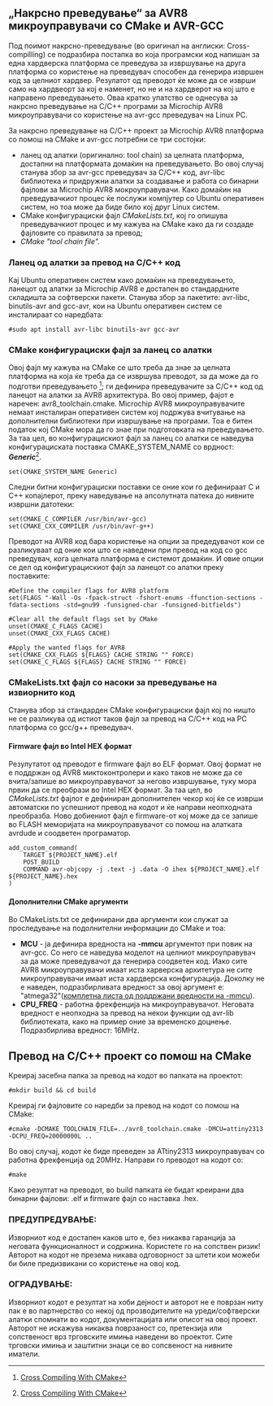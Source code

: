 ## „Накрсно преведување“ за AVR8 микроуправувачи со CMake и AVR-GCC

Под поимот накрсно-преведување (во оригинал на англиски: Cross-compilling) се подразбира постапка во која програмски код напишан за една хардверска платформа се преведува за извршување на друга платформа со користење на преведувач способен да генерира извршен код за целниот хардвер. Резулатот од преводот ќе може да се изврши само на хардвеорт за кој е наменет, но не и на хардверот на кој што е направено преведувањето. Оваа кратко упатство се однесува за накрсно преведување на C/C++ програми за Microchip AVR8 микроуправувачи со користење на avr-gcc преведувач на Linux PC.
    
За накрсно преведување на C/C++ проект за Microchip AVR8 платформа со помош на CMake и avr-gcc потребни се три состојки:
 - ланец од алатки (оригинално: tool chain) за целната платформа, достапни на платформата домаќин на преведувањето. Во овој случај станува збор за avr-gcc преведувач за C/C++ код, avr-libc библиотека и придружни алатки за создавање и работа со бинарни фајлови за Microchip AVR8 мокроуправувачи. Како домаќин на преведувачкиот процес ќе послужи компјутер со Ubuntu оперативен систем, но тоа може да биде било кој друг Linux систем. 
 - CMake конфигурациски фајл *CMakeLists.txt*, кој го опишува преведувачкиот процес и му кажува на CMake како да ги создаде фајловите со правилата за превод;
 - *CMake "tool chain file".*

### Ланец од алатки за превод на C/C++ код

Кај Ubuntu оперативен систем како домаќин на преведувањето, ланецот од алатки за Microchip AVR8 e достапен во стандардните складишта за софтверски пакети. Станува збор за пакетите: avr-libc, binutils-avr and gcc-avr, кои на Ubuntu оперативен систем се инсталираат со наредбата:
```
#sudo apt install avr-libc binutils-avr gcc-avr
```

### CMake конфигурациски фајл за ланец со алатки

Овој фајл му кажува на CMake сe што треба да знае за целната платформа на која ќе треба да се извршува преводот, за да може да го подготви преведувањето [^1]; ги дефинира преведувачите за C/C++ код од ланецот на алатки за AVR8 архитектура. 
Во овој пример, фајот е наречен: avr8_toolchain.cmake.
Microchip AVR8 микроуправувачите немаат инсталиран оперативен систем кој подржува вчитување на дополнителни библиотеки при извршување на програми. Тоа е битен податок кој CMake мора да го знае при подготовката на преведувањето. За таа цел, во конфигурацискиот фајл за ланец со алатки се наведува конфигурациската поставка CMAKE_SYSTEM_NAME со врдност: **_Generic_**[^1]. 
```
set(CMAKE_SYSTEM_NAME Generic)
```
Следни битни конфигурациски поставки се оние кои го дефинираат C и C++ копајлерот, преку наведување на апсолутната патека до нивните извршни датотеки:
```
set(CMAKE_C_COMPILER /usr/bin/avr-gcc)
set(CMAKE_CXX_COMPILER /usr/bin/avr-g++)
```
Преводот на AVR8 код бара користење на опции за предедувачот кои се разликуваат од оние кои што се наведени при превод на код со gcc преведувач, кога целната платформа е системот домаќин. И овие опции се дел од конфигурацискиот фајл за ланецот со алатки преку поставките:
```
#Define the compiler flags for AVR8 platform
set(FLAGS "-Wall -Os -fpack-struct -fshort-enums -ffunction-sections -fdata-sections -std=gnu99 -funsigned-char -funsigned-bitfields")

#Clear all the default flags set by CMake
unset(CMAKE_C_FLAGS CACHE)
unset(CMAKE_CXX_FLAGS CACHE)

#Apply the wanted flags for AVR8
set(CMAKE_CXX_FLAGS ${FLAGS} CACHE STRING "" FORCE)
set(CMAKE_C_FLAGS ${FLAGS} CACHE STRING "" FORCE)
```

### CMakeLists.txt фајл со насоки за преведување на извиорнито код

Станува збор за стандарден CMake конфигурациски фајл кој по ништо не се разликува од истиот таков фајл за превод на C/C++ код на PC платформа со gcc/g++ преведувач. 

#### Firmware фајл во Intel HEX формат

Резулутатот од преводот е firmware фајл во ELF формат. Овој формат не е поддржан од AVR8 миктоконтролери и како таков не може да се вчита/запише во микроуправувачот за негово извршување, туку мора првин да се преобрази во Intel HEX формат. За таа цел, во _CMakeLists.txt_ фајлот е дефиниран дополнителен чекор кој ќе се изврши автоматски по успешниот превод на кодот и ќе направи неопходната преобразба. Ново добиениот фајл е firmware-от кој може да се запише во FLASH меморијата на микроуправувачот со помош на алатката avrdude и соодветен програматор.
```
add_custom_command(
    TARGET ${PROJECT_NAME}.elf
    POST_BUILD
    COMMAND avr-objcopy -j .text -j .data -O ihex ${PROJECT_NAME}.elf ${PROJECT_NAME}.hex 
)
```

#### Дополнителни CMake аргументи 

Во CMakeLists.txt се дефинирани два аргументи кои служат за проследување на подолнителни информации до CMake и тоа:
 - __MCU__ - ја дефинира вредноста на __-mmcu__ аргументот при повик на avr-gcc. Со него се наведува моделот на целниот микроуправувач за да може преведувачот да генерира соодветен код. Иако сите AVR8 микроуправувачи имаат иста харверска архитетура не сите микроуправувачи имаат иста хардверска конфигурација. Доколку не е наведен, подразбирливата вредност за овој аргумент е: "atmega32"([комплетна листа од поддржани вредности на -mmcu](https://onlinedocs.microchip.com/pr/GUID-317042D4-BCCE-4065-BB05-AC4312DBC2C4-en-US-2/index.html)).
 - __CPU_FREQ__ - работна фрекфенција на микроуправувачот. Неговата вредност е неопходна за превод на некои функции од avr-lib библиотеката, како на пример оние за временско доцнење. Подразбирлива вредност: 16MHz.
  
## Превод на C/C++ проект со помош на CMake

Креирај засебна папка за превод на кодот во папката на проектот:
```
#mkdir build && cd build
```
Креирај ги фајловите со наредби за превод на кодот со помош на CMake:
```
#cmake -DCMAKE_TOOLCHAIN_FILE=../avr8_toolchain.cmake -DMCU=attiny2313 -DCPU_FREQ=20000000L ..
```
Во овој случај, кодот ќе биде преведен за ATtiny2313 микроуправувач со работна фрекфенција од 20МHz. Направи го преводот на кодот со:
```
#make
```
Како резултат на преводот, во build папката ќе бидат креирани два бинарни фајлови: .elf и firmware фајл со наставка .hex.

### ПРЕДУПРЕДУВАЊЕ:
Изворниот код е достапен каков што е, без никаква гаранција за неговата функционалност и содржина. Користете го на сопствен ризик!
Авторот на кодот не презема никава одговорност за штети кои можеби би биле предизвикани со користење на овој код.

### ОГРАДУВАЊЕ: 
Изворниот кодот е резултат на хоби дејност и авторот не е поврзан ниту пак е во партнерство со некој од прозводителите на уреди/софтверски алатки спомнати во кодот, документацијата или описот на овој проект. Авторот не искажува никаква поврзаност со, претензија или сопственост врз трговските имиња наведени во проектот. Сите трговски имиња и заштитни знаци се во сопсвеност на нивните иматели.


[^1]: [Cross Compiling With CMake](https://cmake.org/cmake/help/book/mastering-cmake/chapter/Cross%20Compiling%20With%20CMake.html)